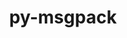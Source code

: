 ---
title: "py-msgpack"
layout: cache
categories: [package, develop]
meta: {"versions": ["1.0.3", "1.0.5"], "compilers": ["gcc@=11.1.0", "oneapi@=2023.2.0"], "oss": ["ubuntu20.04"], "platforms": ["linux"], "targets": ["ppc64le", "x86_64", "x86_64_v3"], "stacks": ["e4s", "e4s-oneapi", "e4s-power", "root"], "num_specs": 8, "num_specs_by_stack": {"e4s-power": 2, "root": 8, "e4s-oneapi": 2, "e4s": 4}}
spec_details: [{"hash": "cetyekvzd5r3lxgllfjzlxfpdesfzwwl", "compiler": "gcc@=11.1.0", "versions": ["1.0.3"], "os": "ubuntu20.04", "platform": "linux", "target": "ppc64le", "variants": ["build_system=python_pip"], "stacks": ["e4s-power", "root"], "size": "-", "tarball": "https://binaries.spack.io/develop/build_cache/linux-ubuntu20.04-ppc64le/gcc-11.1.0/py-msgpack-1.0.3/linux-ubuntu20.04-ppc64le-gcc-11.1.0-py-msgpack-1.0.3-cetyekvzd5r3lxgllfjzlxfpdesfzwwl.spack"}, {"hash": "nieoetljrvngt7a2p7dmyv2py2gmgp5n", "compiler": "gcc@=11.1.0", "versions": ["1.0.3"], "os": "ubuntu20.04", "platform": "linux", "target": "ppc64le", "variants": ["build_system=python_pip"], "stacks": ["e4s-power", "root"], "size": "-", "tarball": "https://binaries.spack.io/develop/build_cache/linux-ubuntu20.04-ppc64le/gcc-11.1.0/py-msgpack-1.0.3/linux-ubuntu20.04-ppc64le-gcc-11.1.0-py-msgpack-1.0.3-nieoetljrvngt7a2p7dmyv2py2gmgp5n.spack"}, {"hash": "x22m6wldcxbszqitj6cvbwkhyckekcv5", "compiler": "oneapi@=2023.2.0", "versions": ["1.0.3"], "os": "ubuntu20.04", "platform": "linux", "target": "x86_64", "variants": ["build_system=python_pip"], "stacks": ["e4s-oneapi", "root"], "size": "-", "tarball": "https://binaries.spack.io/develop/build_cache/linux-ubuntu20.04-x86_64/oneapi-2023.2.0/py-msgpack-1.0.3/linux-ubuntu20.04-x86_64-oneapi-2023.2.0-py-msgpack-1.0.3-x22m6wldcxbszqitj6cvbwkhyckekcv5.spack"}, {"hash": "ybkhq4fip3zvqmtwtzjpijkb6wwkuqv2", "compiler": "oneapi@=2023.2.0", "versions": ["1.0.3"], "os": "ubuntu20.04", "platform": "linux", "target": "x86_64", "variants": ["build_system=python_pip"], "stacks": ["e4s-oneapi", "root"], "size": "-", "tarball": "https://binaries.spack.io/develop/build_cache/linux-ubuntu20.04-x86_64/oneapi-2023.2.0/py-msgpack-1.0.3/linux-ubuntu20.04-x86_64-oneapi-2023.2.0-py-msgpack-1.0.3-ybkhq4fip3zvqmtwtzjpijkb6wwkuqv2.spack"}, {"hash": "jg4sk2tjude3yxu7dtzbfq43cynr5k2t", "compiler": "gcc@=11.1.0", "versions": ["1.0.5"], "os": "ubuntu20.04", "platform": "linux", "target": "x86_64_v3", "variants": ["build_system=python_pip"], "stacks": ["root", "e4s"], "size": "-", "tarball": "https://binaries.spack.io/develop/build_cache/linux-ubuntu20.04-x86_64_v3/gcc-11.1.0/py-msgpack-1.0.5/linux-ubuntu20.04-x86_64_v3-gcc-11.1.0-py-msgpack-1.0.5-jg4sk2tjude3yxu7dtzbfq43cynr5k2t.spack"}, {"hash": "wr24uqqtum7guo55sl5fyhqr5i6muvi4", "compiler": "gcc@=11.1.0", "versions": ["1.0.5"], "os": "ubuntu20.04", "platform": "linux", "target": "x86_64_v3", "variants": ["build_system=python_pip"], "stacks": ["root", "e4s"], "size": "-", "tarball": "https://binaries.spack.io/develop/build_cache/linux-ubuntu20.04-x86_64_v3/gcc-11.1.0/py-msgpack-1.0.5/linux-ubuntu20.04-x86_64_v3-gcc-11.1.0-py-msgpack-1.0.5-wr24uqqtum7guo55sl5fyhqr5i6muvi4.spack"}, {"hash": "dixjhbv7rilndde7l7h5cc4gq5zyentl", "compiler": "gcc@=11.1.0", "versions": ["1.0.3"], "os": "ubuntu20.04", "platform": "linux", "target": "x86_64_v3", "variants": ["build_system=python_pip"], "stacks": ["root", "e4s"], "size": "-", "tarball": "https://binaries.spack.io/develop/build_cache/linux-ubuntu20.04-x86_64_v3/gcc-11.1.0/py-msgpack-1.0.3/linux-ubuntu20.04-x86_64_v3-gcc-11.1.0-py-msgpack-1.0.3-dixjhbv7rilndde7l7h5cc4gq5zyentl.spack"}, {"hash": "2njww3nogfd7uzdcrs2xkgn2vnkcrchf", "compiler": "gcc@=11.1.0", "versions": ["1.0.3"], "os": "ubuntu20.04", "platform": "linux", "target": "x86_64_v3", "variants": ["build_system=python_pip"], "stacks": ["root", "e4s"], "size": "-", "tarball": "https://binaries.spack.io/develop/build_cache/linux-ubuntu20.04-x86_64_v3/gcc-11.1.0/py-msgpack-1.0.3/linux-ubuntu20.04-x86_64_v3-gcc-11.1.0-py-msgpack-1.0.3-2njww3nogfd7uzdcrs2xkgn2vnkcrchf.spack"}]
---